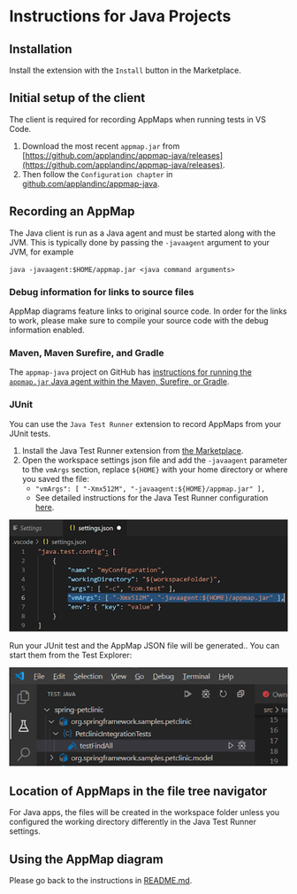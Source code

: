 # Instructions for Java Projects


## Installation

Install the extension with the `Install` button in the Marketplace.

## Initial setup of the client

The client is required for recording AppMaps when running tests in VS Code.

1. Download the most recent `appmap.jar` from [https://github.com/applandinc/appmap-java/releases](https://github.com/applandinc/appmap-java/releases). 
2. Then follow the `Configuration chapter` in [github.com/applandinc/appmap-java](github.com/applandinc/appmap-java#configuration).

## Recording an AppMap

The Java client is run as a Java agent and must be started along with the JVM. This is typically done by passing the `-javaagent` argument to your JVM, for example

`java -javaagent:$HOME/appmap.jar <java command arguments>`


### Debug information for links to source files

AppMap diagrams feature links to original source code. In order for the links to work, please make sure to compile your source code with the debug information enabled.

### Maven, Maven Surefire, and Gradle

The `appmap-java` project on GitHub has [instructions for running the `appmap.jar` Java agent within the Maven, Surefire, or Gradle](https://github.com/applandinc/appmap-java/blob/master/README.md#other-examples).


### JUnit
You can use the `Java Test Runner` extension to record AppMaps from your JUnit tests.

1. Install the Java Test Runner extension from [the Marketplace](https://marketplace.visualstudio.com/items?itemName=vscjava.vscode-java-test).
2. Open the workspace settings json file and add the `-javaagent` parameter to the `vmArgs` section, replace `${HOME}` with your home directory or where you saved the file:
    - `"vmArgs": [ "-Xmx512M", "-javaagent:${HOME}/appmap.jar" ],`
    - See detailed instructions for the Java Test Runner configuration [here](https://github.com/Microsoft/vscode-java-test/wiki/Run-with-Configuration).

![Java Test Runner Configuration](./media/005.png "Java Test Runner Configuration")

Run your JUnit test and the AppMap JSON file will be generated.. You can start them from the Test Explorer:

![Java Test Explorer](./media/006.png "Java Test Explorer")


## Location of AppMaps in the file tree navigator

For Java apps, the files will be created in the workspace folder unless you configured the working directory differently in the Java Test Runner settings.


## Using the AppMap diagram

Please go back to the instructions in [README.md](../README.md#using-the-appmap-diagram "README").